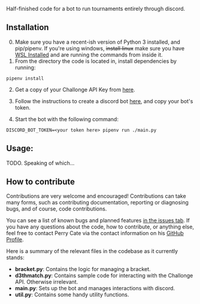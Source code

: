 Half-finished code for a bot to run tournaments entirely through discord.

## Installation
0. Make sure you have a recent-ish version of Python 3 installed, and pip/pipenv. If you're using windows, ~~install linux~~ make sure you have [WSL Installed](https://docs.microsoft.com/en-us/windows/wsl/install-win10) and are running the commands from inside it.
1. From the directory the code is located in, install dependencies by running:

```
pipenv install
```

2. Get a copy of your Challonge API Key from [here](https://challonge.com/settings/developer).

3. Follow the instructions to create a discord bot [here](https://discordpy.readthedocs.io/en/latest/discord.html), and copy your bot's token.

4. Start the bot with the following command:

```
DISCORD_BOT_TOKEN=<your token here> pipenv run ./main.py
````

## Usage:
TODO. Speaking of which...

## How to contribute
Contributions are very welcome and encouraged! 
Contributions can take many forms, such as contributing documentation, reporting or diagnosing bugs, and of course, code contributions.

You can see a list of known bugs and planned features [in the issues tab](https://github.com/perrycate/discord-tournament-bot/issues).
If you have any questions about the code, how to contribute, or anything else, feel free to contact Perry Cate via the contact information on his [GitHub Profile](https://github.com/perrycate).

Here is a summary of the relevant files in the codebase as it currently stands:
 * **bracket.py**: Contains the logic for managing a bracket.
 * **d3thmatch.py**: Contains sample code for interacting with the Challonge API. Otherwise irrelevant.
 * **main.py**: Sets up the bot and manages interactions with discord.
 * **util.py**: Contains some handy utility functions.
